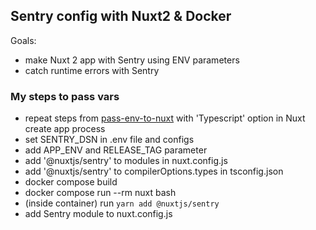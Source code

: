 ## Sentry config with Nuxt2 & Docker

Goals:
- make Nuxt 2 app with Sentry using ENV parameters
- catch runtime errors with Sentry

### My steps to pass vars
- repeat steps from [pass-env-to-nuxt](../pass-env-to-nuxt) with 'Typescript' option in Nuxt create app process
- set SENTRY_DSN in .env file and configs
- add APP_ENV and RELEASE_TAG parameter
- add '@nuxtjs/sentry' to modules in nuxt.config.js
- add '@nuxtjs/sentry' to compilerOptions.types in tsconfig.json
- docker compose build
- docker compose run --rm nuxt bash
- (inside container) run `yarn add @nuxtjs/sentry`
- add Sentry module to nuxt.config.js
